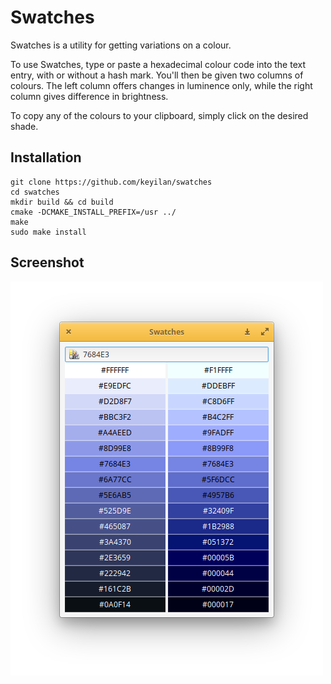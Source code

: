 # Swatches

Swatches is a utility for getting variations on a colour.

To use Swatches, type or paste a hexadecimal colour code into the text entry, with or without a hash mark. You'll then be given two columns of colours. The left column offers changes in luminence only, while the right column gives difference in brightness.

To copy any of the colours to your clipboard, simply click on the desired shade.

## Installation

````
git clone https://github.com/keyilan/swatches
cd swatches
mkdir build && cd build
cmake -DCMAKE_INSTALL_PREFIX=/usr ../
make
sudo make install
````

## Screenshot

![screenshot](/data/screenshot.png?raw=true)
